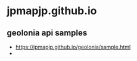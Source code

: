 # jpmapjp.github.io

## geolonia api samples

* <https://jpmapjp.github.io/geolonia/sample.html>
* 
